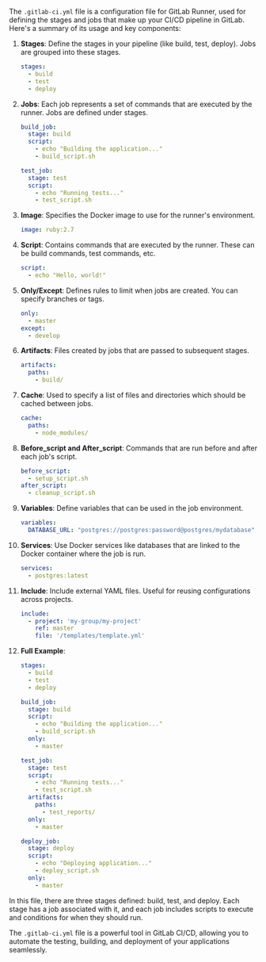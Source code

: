 The `.gitlab-ci.yml` file is a configuration file for GitLab Runner, used for defining the stages and jobs that make up your CI/CD pipeline in GitLab. Here's a summary of its usage and key components:

1. **Stages**: Define the stages in your pipeline (like build, test, deploy). Jobs are grouped into these stages.
   ```yaml
   stages:
     - build
     - test
     - deploy
   ```

2. **Jobs**: Each job represents a set of commands that are executed by the runner. Jobs are defined under stages.
   ```yaml
   build_job:
     stage: build
     script:
       - echo "Building the application..."
       - build_script.sh

   test_job:
     stage: test
     script:
       - echo "Running tests..."
       - test_script.sh
   ```

3. **Image**: Specifies the Docker image to use for the runner's environment.
   ```yaml
   image: ruby:2.7
   ```

4. **Script**: Contains commands that are executed by the runner. These can be build commands, test commands, etc.
   ```yaml
   script:
     - echo "Hello, world!"
   ```

5. **Only/Except**: Defines rules to limit when jobs are created. You can specify branches or tags.
   ```yaml
   only:
     - master
   except:
     - develop
   ```

6. **Artifacts**: Files created by jobs that are passed to subsequent stages.
   ```yaml
   artifacts:
     paths:
       - build/
   ```

7. **Cache**: Used to specify a list of files and directories which should be cached between jobs.
   ```yaml
   cache:
     paths:
       - node_modules/
   ```

8. **Before_script and After_script**: Commands that are run before and after each job's script.
   ```yaml
   before_script:
     - setup_script.sh
   after_script:
     - cleanup_script.sh
   ```

9. **Variables**: Define variables that can be used in the job environment.
   ```yaml
   variables:
     DATABASE_URL: "postgres://postgres:password@postgres/mydatabase"
   ```

10. **Services**: Use Docker services like databases that are linked to the Docker container where the job is run.
    ```yaml
    services:
      - postgres:latest
    ```

11. **Include**: Include external YAML files. Useful for reusing configurations across projects.
    ```yaml
    include:
      - project: 'my-group/my-project'
        ref: master
        file: '/templates/template.yml'
    ```

12. **Full Example**:
    ```yaml
    stages:
      - build
      - test
      - deploy

    build_job:
      stage: build
      script:
        - echo "Building the application..."
        - build_script.sh
      only:
        - master

    test_job:
      stage: test
      script:
        - echo "Running tests..."
        - test_script.sh
      artifacts:
        paths:
          - test_reports/
      only:
        - master

    deploy_job:
      stage: deploy
      script:
        - echo "Deploying application..."
        - deploy_script.sh
      only:
        - master
    ```

In this file, there are three stages defined: build, test, and deploy. Each stage has a job associated with it, and each job includes scripts to execute and conditions for when they should run.

The `.gitlab-ci.yml` file is a powerful tool in GitLab CI/CD, allowing you to automate the testing, building, and deployment of your applications seamlessly.
